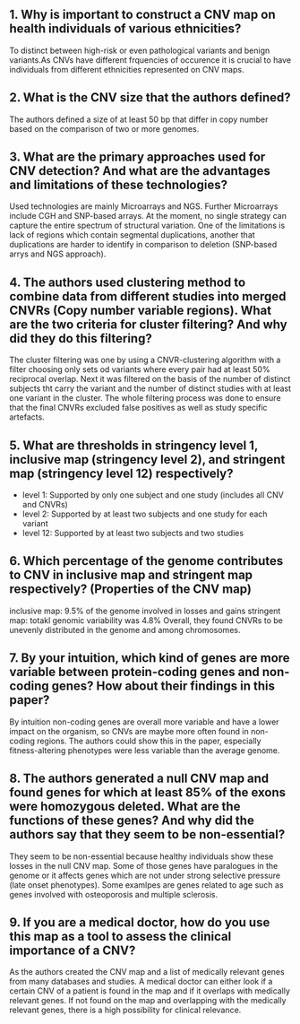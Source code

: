 ## 1. Why is important to construct a CNV map on health individuals of various ethnicities?
To distinct between high-risk or even pathological variants and benign variants.As CNVs have different frquencies of occurence it is crucial to have individuals from different ethnicities represented on CNV maps.


## 2. What is the CNV size that the authors defined? 
The authors defined a size of at least 50 bp that differ in copy number based on the comparison of two or more genomes.

## 3. What are the primary approaches used for CNV detection? And what are the advantages and limitations of these technologies?
Used technologies are mainly Microarrays and NGS. Further Microarrays include CGH and SNP-based arrays. At the moment, no single strategy can capture the entire spectrum of structural variation. One of the limitations is lack of regions which contain segmental duplications, another that duplications are harder to identify in comparison to deletion (SNP-based arrys and NGS approach).

## 4. The authors used clustering method to combine data from different studies into merged CNVRs (Copy number variable regions). What are the two criteria for cluster filtering? And why did they do this filtering? 
The cluster filtering was one by using a CNVR-clustering algorithm with a filter choosing only sets od variants where every pair had at least 50% reciprocal overlap. Next it was filtered on the basis of the number of distinct subjects tht carry the variant and the number of distinct studies with at least one variant in the cluster.
The whole filtering process was done to ensure that the final CNVRs excluded false positives as well as study specific artefacts.

## 5. What are thresholds in stringency level 1, inclusive map (stringency level 2), and stringent map (stringency level 12) respectively?
- level 1: Supported by only one subject and one study (includes all CNV and CNVRs)
- level 2: Supported by at least two subjects and one study for each variant
- level 12: Supported by at least two subjects and two studies 


## 6. Which percentage of the genome contributes to CNV in inclusive map and stringent map respectively? (Properties of the CNV map)
inclusive map: 9.5% of the genome involved in losses and gains
stringent map: totakl genomic variability was 4.8%
Overall, they found CNVRs to be unevenly distributed in the genome and among chromosomes.

## 7. By your intuition, which kind of genes are more variable between protein-coding genes and non-coding genes? How about their findings in this paper?
By intuition non-coding genes are overall more variable and have a lower impact on the organism, so CNVs are maybe more often found in non-coding regions.
The authors could show this in the paper, especially fitness-altering phenotypes were less variable than the average genome.

## 8. The authors generated a null CNV map and found genes for which at least 85% of the exons were homozygous deleted. What are the functions of these genes? And why did the authors say that they seem to be non-essential? 
They seem to be non-essential because healthy individuals show these losses in the null CNV map. Some of those genes have paralogues in the genome or it affects genes which are not under strong selective pressure (late onset phenotypes). Some examlpes are genes related to age such as genes involved with osteoporosis and multiple sclerosis.

## 9. If you are a medical doctor, how do you use this map as a tool to assess the clinical importance of a CNV? 
As the authors created the CNV map and a list of medically relevant genes from many databases and studies. A medical doctor can either look if a certain CNV of a patient is found in the map and if it overlaps with medically relevant genes. If not found on the map and overlapping with the medically relevant genes, there is a high possibility for clinical relevance.  
